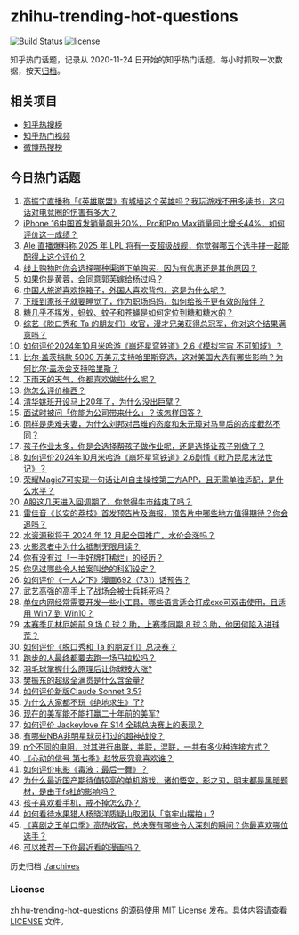 # zhihu-trending-hot-questions

[![Build Status](https://github.com/justjavac/zhihu-trending-hot-questions/workflows/ci/badge.svg?branch=master)](https://github.com/justjavac/zhihu-trending-hot-questions/actions)
[![license](https://img.shields.io/github/license/justjavac/zhihu-trending-hot-questions)](https://github.com/justjavac/zhihu-trending-hot-questions/blob/master/LICENSE)

知乎热门话题，记录从 2020-11-24
日开始的知乎热门话题。每小时抓取一次数据，按天[归档](./archives)。

## 相关项目

- [知乎热搜榜](https://github.com/justjavac/zhihu-trending-top-search)
- [知乎热门视频](https://github.com/justjavac/zhihu-trending-hot-video)
- [微博热搜榜](https://github.com/justjavac/weibo-trending-hot-search)

## 今日热门话题

<!-- BEGIN -->
<!-- 最后更新时间 Thu Oct 24 2024 06:22:33 GMT+0800 (China Standard Time) -->

1. [高振宁直播称「《英雄联盟》有城墙这个英雄吗？我玩游戏不用多读书」这句话对电竞圈的伤害有多大？](https://www.zhihu.com/question/1808316781)
1. [iPhone 16中国首发销量飙升20%，Pro和Pro Max销量同比增长44%，如何评价这一成绩？](https://www.zhihu.com/question/1277322567)
1. [Ale 直播爆料称 2025 年 LPL 将有一支超级战舰，你觉得哪五个选手拼一起能配得上这个评价？](https://www.zhihu.com/question/1808703397)
1. [线上购物时你会选择哪种渠道下单购买，因为有优惠还是其他原因？](https://www.zhihu.com/question/1784387011)
1. [如果你是黄蓉，会同意郭芙嫁给杨过吗？](https://www.zhihu.com/question/666726282)
1. [中国人旅游喜欢拖箱子，外国人喜欢背包，这是为什么呢？](https://www.zhihu.com/question/852644173)
1. [下班到家孩子就要睡觉了，作为职场妈妈，如何给孩子更有效的陪伴？](https://www.zhihu.com/question/1083318685)
1. [糖几乎不挥发，蚂蚁、蚊子和苍蝇是如何定位到糖和糖水的？](https://www.zhihu.com/question/1356736560)
1. [综艺《脱口秀和 Ta 的朋友们》收官，漫才兄弟获得总冠军，你对这个结果满意吗？](https://www.zhihu.com/question/1837578646)
1. [如何评价2024年10月米哈游《崩坏星穹铁道》2.6《模拟宇宙 不可知域》？](https://www.zhihu.com/question/1734141781)
1. [比尔·盖茨捐款 5000 万美元支持哈里斯竞选，这对美国大选有哪些影响？为何比尔·盖茨会支持哈里斯？](https://www.zhihu.com/question/1775700972)
1. [下雨天的天气，你都喜欢做些什么呢？](https://www.zhihu.com/question/1656558497)
1. [你怎么评价梅西？](https://www.zhihu.com/question/662768182)
1. [清华姚班开设马上20年了，为什么没出巨擘？](https://www.zhihu.com/question/667767788)
1. [面试时被问「你能为公司带来什么」？该怎样回答？](https://www.zhihu.com/question/992501337)
1. [同样是患难夫妻，为什么刘邦对吕雉的态度和朱元璋对马皇后的态度截然不同？](https://www.zhihu.com/question/575052609)
1. [孩子作业太多，你是会选择帮孩子做作业呢，还是选择让孩子别做了？](https://www.zhihu.com/question/861502850)
1. [如何评价2024年10月米哈游《崩坏星穹铁道》2.6剧情《毗乃昆尼末法世记》？](https://www.zhihu.com/question/1662925020)
1. [荣耀Magic7可实现一句话让AI自主操控第三方APP，且无需单独适配，是什么水平？](https://www.zhihu.com/question/1812879960)
1. [A股这几天进入回调期了，你觉得牛市结束了吗？](https://www.zhihu.com/question/946270241)
1. [雷佳音《长安的荔枝》首发预告片及海报，预告片中哪些地方值得期待？你会追吗？](https://www.zhihu.com/question/1255713984)
1. [水资源税将于 2024 年 12 月起全国推广，水价会涨吗？](https://www.zhihu.com/question/1045158843)
1. [火影忍者中为什么抵制无限月读？](https://www.zhihu.com/question/275182110)
1. [你有没有过「一手好牌打稀烂」的经历？](https://www.zhihu.com/question/804225728)
1. [你见过哪些令人拍案叫绝的科幻设定？](https://www.zhihu.com/question/286130359)
1. [如何评价《一人之下》漫画692（731）话预告？](https://www.zhihu.com/question/1802622941)
1. [武艺高强的高手上了战场会被士兵耗死吗？](https://www.zhihu.com/question/1589541827)
1. [单位内网经常需要开发一些小工具，哪些语言适合打成exe可双击使用，且适用 Win7 到 Win10？](https://www.zhihu.com/question/1089714676)
1. [本赛季贝林厄姆前 9 场 0 球 2 助，上赛季同期 8 球 3 助，他因何陷入进球荒？](https://www.zhihu.com/question/1627675812)
1. [如何评价《脱口秀和 Ta 的朋友们》总决赛？](https://www.zhihu.com/question/1734449959)
1. [跑步的人最终都要去跑一场马拉松吗？](https://www.zhihu.com/question/650557678)
1. [羽毛球掌握什么原理后让你球技大涨?](https://www.zhihu.com/question/515459299)
1. [樊振东的超级全满贯是什么含金量?](https://www.zhihu.com/question/664837286)
1. [如何评价新版Claude Sonnet 3.5?](https://www.zhihu.com/question/1742693870)
1. [为什么大家都不玩《绝地求生》了?](https://www.zhihu.com/question/333808959)
1. [现在的美军能不能打赢二十年前的美军?](https://www.zhihu.com/question/1039518366)
1. [如何评价 Jackeylove 在 S14 全球总决赛上的表现？](https://www.zhihu.com/question/762123139)
1. [有哪些NBA非明星球员打过的超神战役？](https://www.zhihu.com/question/345196194)
1. [n个不同的电阻，对其进行串联，并联，混联，一共有多少种连接方式？](https://www.zhihu.com/question/668579550)
1. [《心动的信号 第七季》赵牧辰究竟喜欢谁？](https://www.zhihu.com/question/823045622)
1. [如何评价电影《毒液：最后一舞》？](https://www.zhihu.com/question/1673429555)
1. [为什么最近国产期待值较高的单机游戏，诸如悟空，影之刃，明末都是黑暗题材，是由于fs社的影响吗？](https://www.zhihu.com/question/1553437611)
1. [孩子喜欢看手机，戒不掉怎么办？](https://www.zhihu.com/question/1727862253)
1. [如何看待水果猎人杨晓洋质疑山取团队「哀牢山摆拍」?](https://www.zhihu.com/question/1733639100)
1. [《喜剧之王单口季》高热收官，总决赛有哪些令人深刻的瞬间？你最喜欢哪位选手？](https://www.zhihu.com/question/1552296089)
1. [可以推荐一下你最近看的漫画吗？](https://www.zhihu.com/question/542561182)

<!-- END -->

历史归档 [./archives](./archives)

### License

[zhihu-trending-hot-questions](https://github.com/justjavac/zhihu-trending-hot-questions)
的源码使用 MIT License 发布。具体内容请查看 [LICENSE](./LICENSE) 文件。
